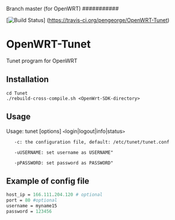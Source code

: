 Branch master (for OpenWRT)
###########

[![Build Status](https://travis-ci.org/pengeorge/OpenWRT-Tunet.svg?branch=master)]
(https://travis-ci.org/pengeorge/OpenWRT-Tunet)

OpenWRT-Tunet
=============

Tunet program for OpenWRT

Installation
------------

```shell
cd Tunet
./rebuild-cross-compile.sh <OpenWrt-SDK-directory>
```

Usage
-----

Usage: tunet [options] `<`login|logout|info|status`>`

       -c: the configuration file, default: /etc/tunet/tunet.conf

       -uUSERNAME: set username as USERNAME"

       -pPASSWORD: set password as PASSWORD"


Example of config file
----------------------

```perl
host_ip = 166.111.204.120 # optional  
port = 80 #optional  
username = myname15  
password = 123456  
```

